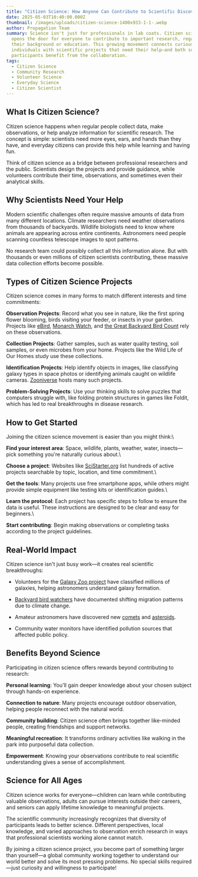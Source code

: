 ```yaml
---
title: "Citizen Science: How Anyone Can Contribute to Scientific Discovery"
date: 2025-05-03T10:40:00.000Z
thumbnail: /images/uploads/citizen-science-1400x933-1-1-.webp
author: Propagation Team
summary: Science isn't just for professionals in lab coats. Citizen science
  opens the door for everyone to contribute to important research, regardless of
  their background or education. This growing movement connects curious
  individuals with scientific projects that need their help—and both science and
  participants benefit from the collaboration.
tags:
  - Citizen Science
  - Community Research
  - Volunteer Science
  - Everyday Science
  - Citizen Scientist
---
```




## What Is Citizen Science?

Citizen science happens when regular people collect data, make observations, or help analyze information for scientific research. The concept is simple: scientists need more eyes, ears, and hands than they have, and everyday citizens can provide this help while learning and having fun.

Think of citizen science as a bridge between professional researchers and the public. Scientists design the projects and provide guidance, while volunteers contribute their time, observations, and sometimes even their analytical skills.

## Why Scientists Need Your Help

Modern scientific challenges often require massive amounts of data from many different locations. Climate researchers need weather observations from thousands of backyards. Wildlife biologists need to know where animals are appearing across entire continents. Astronomers need people scanning countless telescope images to spot patterns.

No research team could possibly collect all this information alone. But with thousands or even millions of citizen scientists contributing, these massive data collection efforts become possible.

## Types of Citizen Science Projects

Citizen science comes in many forms to match different interests and time commitments:

**Observation Projects**: Record what you see in nature, like the first spring flower blooming, birds visiting your feeder, or insects in your garden. Projects like [eBird](https://science.ebird.org/en), [Monarch Watch](https://monarchwatch.org/), and [the Great Backyard Bird Count](https://www.birdcount.org/) rely on these observations.

**Collection Projects**: Gather samples, such as water quality testing, soil samples, or even microbes from your home. Projects like the Wild Life of Our Homes study use these collections.

**Identification Projects**: Help identify objects in images, like classifying galaxy types in space photos or identifying animals caught on wildlife cameras. [Zooniverse](https://www.zooniverse.org/) hosts many such projects.

**Problem-Solving Projects**: Use your thinking skills to solve puzzles that computers struggle with, like folding protein structures in games like Foldit, which has led to real breakthroughs in disease research.

## How to Get Started

Joining the citizen science movement is easier than you might think:\

**Find your interest area**: Space, wildlife, plants, weather, water, insects—pick something you're naturally curious about.\

**Choose a project**: Websites like [SciStarter.org](https://scistarter.org/) list hundreds of active projects searchable by topic, location, and time commitment.\

**Get the tools**: Many projects use free smartphone apps, while others might provide simple equipment like testing kits or identification guides.\

**Learn the protocol**: Each project has specific steps to follow to ensure the data is useful. These instructions are designed to be clear and easy for beginners.\

**Start contributing**: Begin making observations or completing tasks according to the project guidelines.


## Real-World Impact

Citizen science isn't just busy work—it creates real scientific breakthroughs:

* Volunteers for the [Galaxy Zoo project](https://www.zooniverse.org/projects/zookeeper/galaxy-zoo/) have classified millions of galaxies, helping astronomers understand galaxy formation.

* [Backyard bird watchers](https://www.birdcount.org/citizen-science-be-part-of-something-bigger/) have documented shifting migration patterns due to climate change.
* Amateur astronomers have discovered new [comets](https://en.wikipedia.org/wiki/Comet) and [asteroids](https://en.wikipedia.org/wiki/Asteroid).
* Community water monitors have identified pollution sources that affected public policy.


## Benefits Beyond Science

Participating in citizen science offers rewards beyond contributing to research:

**Personal learning**: You'll gain deeper knowledge about your chosen subject through hands-on experience.

**Connection to nature**: Many projects encourage outdoor observation, helping people reconnect with the natural world.

**Community building**: Citizen science often brings together like-minded people, creating friendships and support networks.

**Meaningful recreation**: It transforms ordinary activities like walking in the park into purposeful data collection.

**Empowerment**: Knowing your observations contribute to real scientific understanding gives a sense of accomplishment.

## Science for All Ages

Citizen science works for everyone—children can learn while contributing valuable observations, adults can pursue interests outside their careers, and seniors can apply lifetime knowledge to meaningful projects.

The scientific community increasingly recognizes that diversity of participants leads to better science. Different perspectives, local knowledge, and varied approaches to observation enrich research in ways that professional scientists working alone cannot match.

By joining a citizen science project, you become part of something larger than yourself—a global community working together to understand our world better and solve its most pressing problems. No special skills required—just curiosity and willingness to participate!
